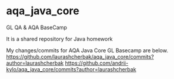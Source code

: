# aqa_java_core

GL QA & AQA BaseCamp

It is a shared repository for Java homework


My changes/commits for AQA Java Core GL Basecamp are below.
https://github.com/laurashcherbak/aqa_java_core/commits?author=laurashcherbak
https://github.com/andrii-kylo/aqa_java_core/commits?author=laurashcherbak
